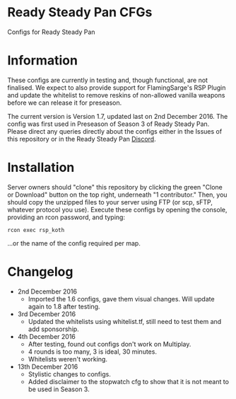 # Ready Steady Pan CFGs
Configs for Ready Steady Pan

# Information

These configs are currently in testing and, though functional, are not finalised. We expect to also provide support for FlamingSarge's RSP Plugin and update the whitelist to remove reskins of non-allowed vanilla weapons before we can release it for preseason.

The current version is Version 1.7, updated last on 2nd December 2016. The config was first used in Preseason of Season 3 of Ready Steady Pan. Please direct any queries directly about the configs either in the Issues of this repository or in the Ready Steady Pan [Discord](https://steamcommunity.com/linkfilter/?url=http://discord.gg/2Jzr43T).

# Installation

Server owners should "clone" this repository by clicking the green "Clone or Download" button on the top right, underneath "1 contributor." Then, you should copy the unzipped files to your server using FTP (or scp, sFTP, whatever protocol you use). Execute these configs by opening the console, providing an rcon password, and typing:

```
rcon exec rsp_koth
```

...or the name of the config required per map.

# Changelog

- 2nd December 2016
  - Imported the 1.6 configs, gave them visual changes. Will update again to 1.8 after testing.
- 3rd December 2016
  - Updated the whitelists using whitelist.tf, still need to test them and add sponsorship.
- 4th December 2016
  - After testing, found out configs don't work on Multiplay.
  - 4 rounds is too many, 3 is ideal, 30 minutes.
  - Whitelists weren't working.
- 13th December 2016
  - Stylistic changes to configs.
  - Added disclaimer to the stopwatch cfg to show that it is not meant to be used in Season 3.
